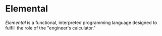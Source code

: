 # Elemental

*Elemental* is a functional, interpreted programming language designed to fulfill the role of the "engineer's calculator."